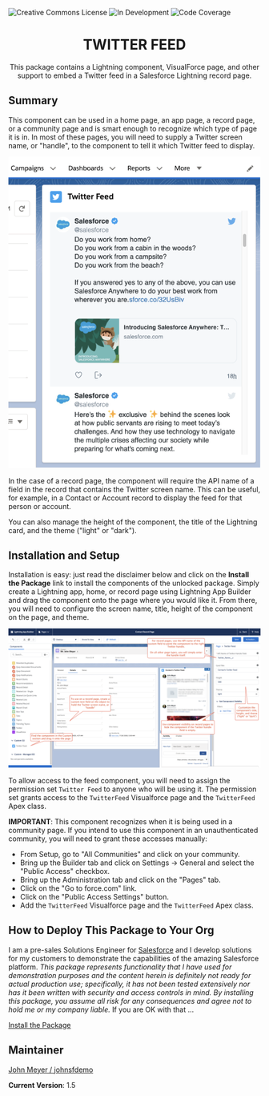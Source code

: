 ![Creative Commons License](https://img.shields.io/badge/license-Creative%20Commons-success) ![In Development](https://img.shields.io/badge/status-Released-success) ![Code Coverage](https://img.shields.io/badge/code%20coverage-100%25-success)


<h1 align="center">TWITTER FEED</h1>
<p align="center">
This package contains a Lightning component, VisualForce page, and other support to embed a Twitter feed in a Salesforce Lightning record page.
</p>

## Summary

 This component can be used in a home page, an app page, a record page, or a community page and is smart enough to recognize which type of page it is in. In most of these pages, you will need to supply a Twitter screen name, or "handle", to the component to tell it which Twitter feed to display.
 
 ![Twitter Feed](/images/TwitterFeed.png)

 In the case of a record page, the component will require the API name of a field in the record that contains the Twitter screen name. This can be useful, for example, in a Contact or Account record to display the feed for that person or account.

 You can also manage the height of the component, the title of the Lightning card, and the theme ("light" or "dark").

## Installation and Setup

Installation is easy: just read the disclaimer below and click on the **Install the Package** link to install the components of the unlocked package. Simply create a Lightning app, home, or record page using Lightning App Builder and drag the component onto the page where you would like it. From there, you will need to configure the screen name, title, height of the component on the page, and theme.

![App Builder](/images/TwitterFeedAppBuilder.png)

To allow access to the feed component, you will need to assign the permission set `Twitter Feed` to anyone who will be using it. The permission set grants access to the `TwitterFeed` Visualforce page and the `TwitterFeed` Apex class.

**IMPORTANT**: This component recognizes when it is being used in a community page. If you intend to use this component in an unauthenticated community, you will need to grant these accesses manually:
- From Setup, go to "All Communities" and click on your community.
- Bring up the Builder tab and click on Settings -> General and select the "Public Access" checkbox.
- Bring up the Administration tab and click on the "Pages" tab.
- Click on the "Go to force.com" link.
- Click on the "Public Access Settings" button.
- Add the `TwitterFeed` Visualforce page and the `TwitterFeed` Apex class.

## How to Deploy This Package to Your Org

I am a pre-sales Solutions Engineer for [Salesforce](https://www.salesforce.com) and I develop solutions for my customers to demonstrate the capabilities of the amazing Salesforce platform. *This package represents functionality that I have used for demonstration purposes  and the content herein is definitely not ready for actual production use; specifically, it has not been tested extensively nor has it been written with security and access controls in mind. By installing this package, you assume all risk for any consequences and agree not to hold me or my company liable.*  If you are OK with that ...

[Install the Package](https://login.salesforce.com/packaging/installPackage.apexp?p0=04t2E000003obvFQAQ)

## Maintainer

[John Meyer / johnsfdemo](https://github.com/johnsfdemo)

**Current Version**: 1.5
